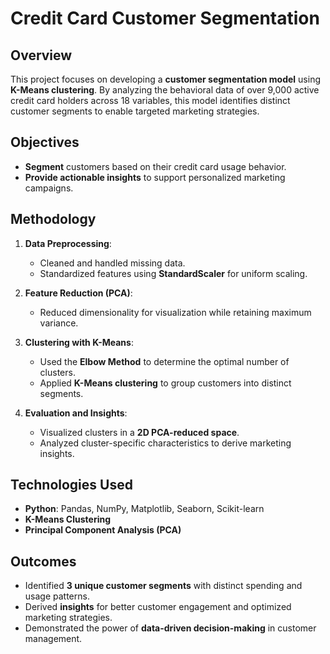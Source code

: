 # Credit Card Customer Segmentation

## Overview
This project focuses on developing a **customer segmentation model** using **K-Means clustering**. By analyzing the behavioral data of over 9,000 active credit card holders across 18 variables, this model identifies distinct customer segments to enable targeted marketing strategies.

## Objectives
- **Segment** customers based on their credit card usage behavior.
- **Provide actionable insights** to support personalized marketing campaigns.

## Methodology
1. **Data Preprocessing**:
   - Cleaned and handled missing data.
   - Standardized features using **StandardScaler** for uniform scaling.

2. **Feature Reduction (PCA)**:
   - Reduced dimensionality for visualization while retaining maximum variance.

3. **Clustering with K-Means**:
   - Used the **Elbow Method** to determine the optimal number of clusters.
   - Applied **K-Means clustering** to group customers into distinct segments.

4. **Evaluation and Insights**:
   - Visualized clusters in a **2D PCA-reduced space**.
   - Analyzed cluster-specific characteristics to derive marketing insights.

## Technologies Used
- **Python**: Pandas, NumPy, Matplotlib, Seaborn, Scikit-learn
- **K-Means Clustering**
- **Principal Component Analysis (PCA)**

## Outcomes
- Identified **3 unique customer segments** with distinct spending and usage patterns.
- Derived **insights** for better customer engagement and optimized marketing strategies.
- Demonstrated the power of **data-driven decision-making** in customer management.
